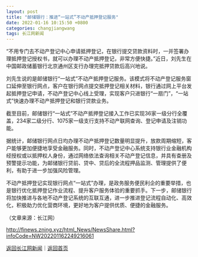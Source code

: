 ```yaml
---
layout: post
title: "邮储银行：推进“一站式”不动产抵押登记服务"
date: 2022-01-16 10:15:50 +0800
categories: changjiangwang
tags: 长江网新闻
---
```

<p>“不用专门去不动产登记中心申请抵押登记，在银行提交贷款资料时，一并签署办理抵押登记授权书，就可以办理不动产抵押登记，非常方便快捷。”近日，刘先生在中国邮政储蓄银行北京通州区支行办理完抵押贷款后高兴地说。</p>
 <p>刘先生说的是邮储银行“一站式”不动产抵押登记服务。该模式将不动产登记服务窗口延伸至银行网点，客户在银行网点提交抵押登记相关材料，银行通过网上平台发起抵押登记申请，不动产登记中心线上受理，实现客户只进银行“一扇门”，“一站式”快速办理不动产抵押登记和银行贷款业务。</p>
 <p>截至目前，邮储银行“一站式”不动产抵押登记接入工作已实现36家一级分行全覆盖，234家二级分行、1075家一级支行支持不动产联网查询、登记申请及注销功能。</p>
 <p>据统计，邮储银行网点日均办理不动产抵押登记数量明显提升，放款周期缩短，客户能够更加便捷地享受金融服务。同时，不动产登记中心系统支持银行业金融机构经授权或以抵押权人身份，通过网络依法查询相关不动产登记信息，并具有查册及预警提示功能，为邮储银行贷前、贷中、贷后的全流程押品监测、管理提供了便利，有助于进一步加强风险管理。</p>
 <p>不动产抵押登记实现银行网点“一站式”办理，是政务服务便民利企的重要举措，也是银行优化抵押登记作业流程、提升客户服务体验的重要抓手。下一步，邮储银行将加快推进与各地不动产登记系统的互联互通，进一步推进登记流程自动化、高效化，积极助力优化营商环境，更好地为客户提供优质、便捷的金融服务。</p><p class="em_media">（文章来源：长江网）</p>

<http://finews.zning.xyz/html_News/NewsShare.html?infoCode=NW202201162249216061>

[返回长江网新闻](//finews.withounder.com/category/changjiangwang.html)｜[返回首页](//finews.withounder.com/)